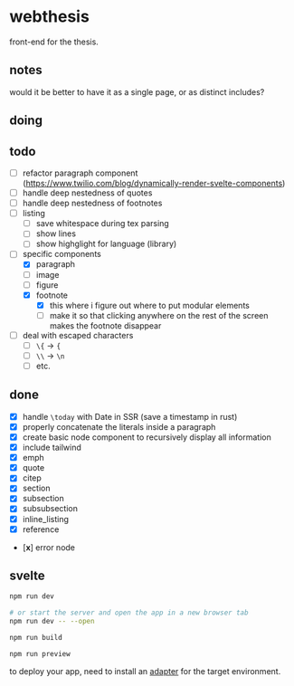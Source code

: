 # webthesis

front-end for the thesis.

## notes

would it be better to have it as a single page, or as distinct includes?

## doing

## todo

- [ ] refactor paragraph component (https://www.twilio.com/blog/dynamically-render-svelte-components)
- [ ] handle deep nestedness of quotes
- [ ] handle deep nestedness of footnotes
- [ ] listing
  - [ ] save whitespace during tex parsing
  - [ ] show lines
  - [ ] show highglight for language (library)
- [ ] specific components
  - [x] paragraph
  - [ ] image
  - [ ] figure
  - [x] footnote
    - [x] this where i figure out where to put modular elements
    - [ ] make it so that clicking anywhere on the rest of the screen makes the footnote disappear
- [ ] deal with escaped characters
  - [ ] `\{` -> `{`
  - [ ] `\\` -> `\n`
  - [ ] etc.

## done
- [x] handle `\today` with Date in SSR (save a timestamp in rust)
- [x] properly concatenate the literals inside a paragraph
- [x] create basic node component to recursively display all information
- [x] include tailwind
- [x] emph
- [x] quote
- [x] citep
- [x] section
- [x] subsection
- [x] subsubsection
- [x] inline_listing
- [x] reference
- [**x**] error node


## svelte

```bash
npm run dev

# or start the server and open the app in a new browser tab
npm run dev -- --open

npm run build

npm run preview
```

to deploy your app, need to install an [adapter](https://kit.svelte.dev/docs/adapters) for the target environment.
